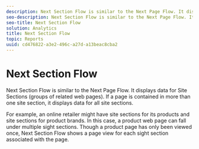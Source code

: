 ```yaml
---
description: Next Section Flow is similar to the Next Page Flow. It displays data for Site Sections (groups of related web pages). If a page is contained in more than one site section, it displays data for all site sections.
seo-description: Next Section Flow is similar to the Next Page Flow. It displays data for Site Sections (groups of related web pages). If a page is contained in more than one site section, it displays data for all site sections.
seo-title: Next Section Flow
solution: Analytics
title: Next Section Flow
topic: Reports
uuid: cd476822-a3e2-496c-a27d-a13beac8cba2
---
```


# Next Section Flow

Next Section Flow is similar to the Next Page Flow. It displays data for Site Sections (groups of related web pages). If a page is contained in more than one site section, it displays data for all site sections.

 For example, an online retailer might have site sections for its products and site sections for product brands. In this case, a product web page can fall under multiple sight sections. Though a product page has only been viewed once, Next Section Flow shows a page view for each sight section associated with the page.
